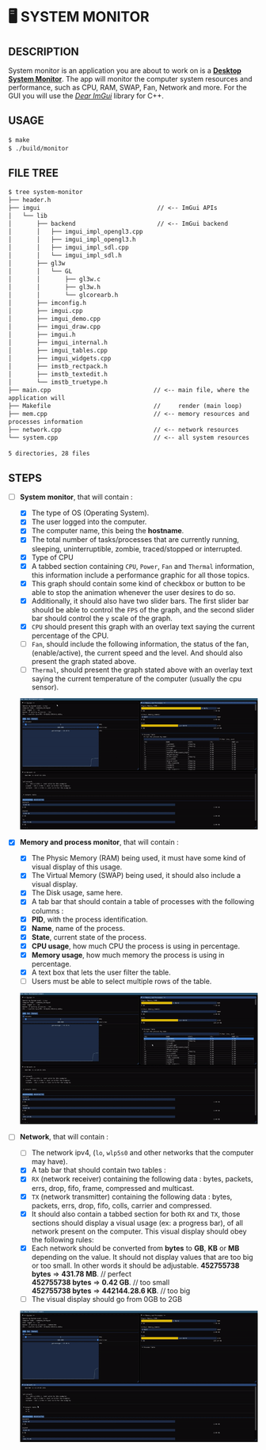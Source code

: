 #   🖥️ SYSTEM MONITOR
##  DESCRIPTION
System monitor is an application you are about to work on is a [**Desktop System Monitor**](https://en.wikipedia.org/wiki/System_monitor). The app will monitor the computer system resources and performance, such as CPU, RAM, SWAP, Fan, Network and more.
For the GUI you will use the [_Dear ImGui_](https://github.com/ocornut/imgui/wiki#about-the-imgui-paradigm) library for C++.

##  USAGE
```sh
$ make
$ ./build/monitor
```

##  FILE TREE
```console
$ tree system-monitor
├── header.h
├── imgui                                 // <-- ImGui APIs
│   └── lib
│       ├── backend                       // <-- ImGui backend
│       │   ├── imgui_impl_opengl3.cpp
│       │   ├── imgui_impl_opengl3.h
│       │   ├── imgui_impl_sdl.cpp
│       │   └── imgui_impl_sdl.h
│       ├── gl3w
│       │   └── GL
│       │       ├── gl3w.c
│       │       ├── gl3w.h
│       │       └── glcorearb.h
│       ├── imconfig.h
│       ├── imgui.cpp
│       ├── imgui_demo.cpp
│       ├── imgui_draw.cpp
│       ├── imgui.h
│       ├── imgui_internal.h
│       ├── imgui_tables.cpp
│       ├── imgui_widgets.cpp
│       ├── imstb_rectpack.h
│       ├── imstb_textedit.h
│       └── imstb_truetype.h
├── main.cpp                             // <-- main file, where the application will
├── Makefile                             //     render (main loop)
├── mem.cpp                              // <-- memory resources and processes information
├── network.cpp                          // <-- network resources
└── system.cpp                           // <-- all system resources

5 directories, 28 files
```

##  STEPS

+   [ ] **System monitor**, that will contain :
    +   [x] The type of OS (Operating System).
    +   [x] The user logged into the computer.
    +   [x] The computer name, this being the **hostname**.
    +   [x] The total number of tasks/processes that are currently running, sleeping, uninterruptible, zombie, traced/stopped or interrupted.
    +   [x] Type of CPU
    +   [x] A tabbed section containing `CPU`, `Power`, `Fan` and `Thermal` information, this information include a performance graphic for all those topics.
    +   [x] This graph should contain some kind of checkbox or button to be able to stop the animation whenever the user desires to do so.
    +   [x] Additionally, it should also have two slider bars. The first slider bar should be able to control the `FPS` of the graph, and the second slider bar should control the `y` scale of the graph.
    +   [x] `CPU` should present this graph with an overlay text saying the current percentage of the CPU.
    +   [ ] `Fan`, should include the following information, the status of the fan, (enable/active), the current speed and the level. And should also present the graph stated above.
    +   [ ] `Thermal`, should present the graph stated above with an overlay text saying the current temperature of the computer (usually the cpu sensor). 

    ![image](assets/system.gif)

+   [x] **Memory and process monitor**, that will contain :
    +   [x] The Physic Memory (RAM) being used, it must have some kind of visual display of this usage.
    +   [x] The Virtual Memory (SWAP) being used, it should also include a visual display.
    +   [x] The Disk usage, same here.
    +   [x] A tab bar that should contain a table of processes with the following columns :
    +   [x] **PID**, with the process identification.
    +   [x] **Name**, name of the process.
    +   [x] **State**, current state of the process.
    +   [x] **CPU usage**, how much CPU the process is using in percentage.
    +   [x] **Memory usage**, how much memory the process is using in percentage.
    +   [x] A text box that lets the user filter the table.
    +   [ ] Users must be able to select multiple rows of the table.

    ![image](assets/mem.gif)

+   [ ] **Network**, that will contain :
    +   [ ] The network ipv4, (`lo`, `wlp5s0` and other networks that the computer may have).
    +   [x] A tab bar that should contain two tables :
    +   [x] `RX` (network receiver) containing the following data : bytes, packets, errs, drop, fifo, frame, compressed and multicast.
    +   [x] `TX` (network transmitter) containing the following data : bytes, packets, errs, drop, fifo, colls, carrier and compressed.
    +   [x] It should also contain a tabbed section for both `RX` and `TX`, those sections should display a visual usage (ex: a progress bar), of all network present on the computer. This visual display should obey the following rules:
    +   [x] Each network should be converted from **bytes** to **GB**, **KB** or **MB** depending on the value. It should not display values that
      are too big or too small. In other words it should be adjustable.
        **452755738 bytes** => **431.78 MB**. // perfect\
        **452755738 bytes** => **0.42 GB**. // too small\
        **452755738 bytes** => **442144.28.6 KB**. // too big
    +   [ ] The visual display should go from 0GB to 2GB

    ![image](assets/network.gif)
